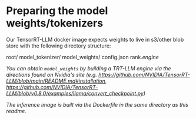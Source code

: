# Preparing the model weights/tokenizers

Our TensorRT-LLM docker image expects weights to live in s3/other blob store with the following directory structure:

root/
  model_tokenizer/
    <everything in a HF directory other than the weights themselves>
  model_weights/
    config.json
    rank<i>.engine

You can obtain `model_weights` by building a TRT-LLM engine via the directions found on Nvidia's site (e.g. https://github.com/NVIDIA/TensorRT-LLM/blob/main/README.md#installation, https://github.com/NVIDIA/TensorRT-LLM/blob/v0.8.0/examples/llama/convert_checkpoint.py)

The inference image is built via the Dockerfile in the same directory as this readme.